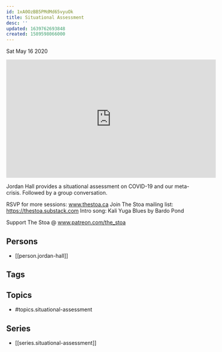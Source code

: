 ```yaml
---
id: 1xA0OzBB5PMdMd65vyuOk
title: Situational Assessment
desc: ''
updated: 1639762693848
created: 1589598066000
---
```





Sat May 16 2020

<iframe width="560" height="315" src="https://www.youtube.com/embed/HnUDnRXi2sI" title="Situational Assessment w/ Jordan Hall (May 5th, 2020)" frameborder="0" allow="accelerometer; autoplay; clipboard-write; encrypted-media; gyroscope; picture-in-picture" allowfullscreen ></iframe>

Jordan Hall provides a situational assessment on COVID-19 and our meta-crisis. Followed by a group conversation.

RSVP for more sessions: www.thestoa.ca
Join The Stoa mailing list: https://thestoa.substack.com
Intro song: Kali Yuga Blues by Bardo Pond

Support The Stoa @ www.patreon.com/the_stoa

## Persons

- [[person.jordan-hall]]

## Tags



## Topics

- #topics.situational-assessment

## Series

- [[series.situational-assessment]]

